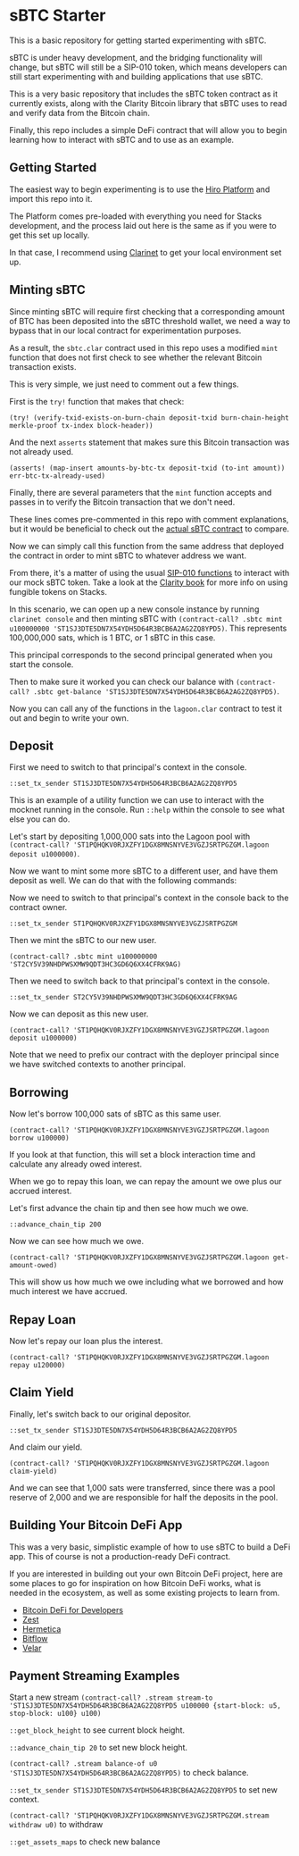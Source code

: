 # sBTC Starter

This is a basic repository for getting started experimenting with sBTC.

sBTC is under heavy development, and the bridging functionality will change, but sBTC will still be a SIP-010 token, which means developers can still start experimenting with and building applications that use sBTC.

This is a very basic repository that includes the sBTC token contract as it currently exists, along with the Clarity Bitcoin library that sBTC uses to read and verify data from the Bitcoin chain.

Finally, this repo includes a simple DeFi contract that will allow you to begin learning how to interact with sBTC and to use as an example.

## Getting Started

The easiest way to begin experimenting is to use the [Hiro Platform](https://platform.hiro.so) and import this repo into it.

The Platform comes pre-loaded with everything you need for Stacks development, and the process laid out here is the same as if you were to get this set up locally.

In that case, I recommend using [Clarinet](https://www.hiro.so/clarinet) to get your local environment set up.

## Minting sBTC

Since minting sBTC will require first checking that a corresponding amount of BTC has been deposited into the sBTC threshold wallet, we need a way to bypass that in our local contract for experimentation purposes.

As a result, the `sbtc.clar` contract used in this repo uses a modified `mint` function that does not first check to see whether the relevant Bitcoin transaction exists.

This is very simple, we just need to comment out a few things.

First is the `try!` function that makes that check:

`(try! (verify-txid-exists-on-burn-chain deposit-txid burn-chain-height merkle-proof tx-index block-header))`

And the next `asserts` statement that makes sure this Bitcoin transaction was not already used.

`(asserts! (map-insert amounts-by-btc-tx deposit-txid (to-int amount)) err-btc-tx-already-used)`

Finally, there are several parameters that the `mint` function accepts and passes in to verify the Bitcoin transaction that we don't need.

These lines comes pre-commented in this repo with comment explanations, but it would be beneficial to check out the [actual sBTC contract](https://github.com/stacks-network/sbtc/blob/main/romeo/asset-contract/contracts/asset.clar) to compare.

Now we can simply call this function from the same address that deployed the contract in order to mint sBTC to whatever address we want.

From there, it's a matter of using the usual [SIP-010 functions](https://docs.stacks.co/clarity/functions#ft-burn) to interact with our mock sBTC token. Take a look at the [Clarity book](https://book.clarity-lang.org/ch10-03-sip010-ft-standard.html) for more info on using fungible tokens on Stacks.

In this scenario, we can open up a new console instance by running `clarinet console` and then minting sBTC with `(contract-call? .sbtc mint u100000000 'ST1SJ3DTE5DN7X54YDH5D64R3BCB6A2AG2ZQ8YPD5)`. This represents 100,000,000 sats, which is 1 BTC, or 1 sBTC in this case.

This principal corresponds to the second principal generated when you start the console.

Then to make sure it worked you can check our balance with `(contract-call? .sbtc get-balance 'ST1SJ3DTE5DN7X54YDH5D64R3BCB6A2AG2ZQ8YPD5)`.

Now you can call any of the functions in the `lagoon.clar` contract to test it out and begin to write your own.

## Deposit

First we need to switch to that principal's context in the console.

`::set_tx_sender ST1SJ3DTE5DN7X54YDH5D64R3BCB6A2AG2ZQ8YPD5`

This is an example of a utility function we can use to interact with the mocknet running in the console. Run `::help` within the console to see what else you can do.

Let's start by depositing 1,000,000 sats into the Lagoon pool with `(contract-call? 'ST1PQHQKV0RJXZFY1DGX8MNSNYVE3VGZJSRTPGZGM.lagoon deposit u1000000)`.

Now we want to mint some more sBTC to a different user, and have them deposit as well. We can do that with the following commands:

Now we need to switch to that principal's context in the console back to the contract owner.

`::set_tx_sender ST1PQHQKV0RJXZFY1DGX8MNSNYVE3VGZJSRTPGZGM`

Then we mint the sBTC to our new user.

`(contract-call? .sbtc mint u100000000 'ST2CY5V39NHDPWSXMW9QDT3HC3GD6Q6XX4CFRK9AG)`

Then we need to switch back to that principal's context in the console.

`::set_tx_sender ST2CY5V39NHDPWSXMW9QDT3HC3GD6Q6XX4CFRK9AG`

Now we can deposit as this new user.

`(contract-call? 'ST1PQHQKV0RJXZFY1DGX8MNSNYVE3VGZJSRTPGZGM.lagoon deposit u1000000)`

Note that we need to prefix our contract with the deployer principal since we have switched contexts to another principal.

## Borrowing

Now let's borrow 100,000 sats of sBTC as this same user.

`(contract-call? 'ST1PQHQKV0RJXZFY1DGX8MNSNYVE3VGZJSRTPGZGM.lagoon borrow u100000)`

If you look at that function, this will set a block interaction time and calculate any already owed interest.

When we go to repay this loan, we can repay the amount we owe plus our accrued interest.

Let's first advance the chain tip and then see how much we owe.

`::advance_chain_tip 200`

Now we can see how much we owe.

`(contract-call? 'ST1PQHQKV0RJXZFY1DGX8MNSNYVE3VGZJSRTPGZGM.lagoon get-amount-owed)`

This will show us how much we owe including what we borrowed and how much interest we have accrued.

## Repay Loan

Now let's repay our loan plus the interest.

`(contract-call? 'ST1PQHQKV0RJXZFY1DGX8MNSNYVE3VGZJSRTPGZGM.lagoon repay u120000)`

## Claim Yield

Finally, let's switch back to our original depositor.

`::set_tx_sender ST1SJ3DTE5DN7X54YDH5D64R3BCB6A2AG2ZQ8YPD5`

And claim our yield.

`(contract-call? 'ST1PQHQKV0RJXZFY1DGX8MNSNYVE3VGZJSRTPGZGM.lagoon claim-yield)`

And we can see that 1,000 sats were transferred, since there was a pool reserve of 2,000 and we are responsible for half the deposits in the pool.

## Building Your Bitcoin DeFi App

This was a very basic, simplistic example of how to use sBTC to build a DeFi app. This of course is not a production-ready DeFi contract.

If you are interested in building out your own Bitcoin DeFi project, here are some places to go for inspiration on how Bitcoin DeFi works, what is needed in the ecosystem, as well as some existing projects to learn from.

- [Bitcoin DeFi for Developers](https://www.hiro.so/books/a-developers-guide-to-bitcoin-defi)
- [Zest](https://www.zestprotocol.com/)
- [Hermetica](https://hermetica.fi/)
- [Bitflow](https://www.bitflow.finance/)
- [Velar](https://www.velar.co/)

## Payment Streaming Examples

Start a new stream
`(contract-call? .stream stream-to 'ST1SJ3DTE5DN7X54YDH5D64R3BCB6A2AG2ZQ8YPD5 u100000 {start-block: u5, stop-block: u100} u100)`

`::get_block_height` to see current block height.

`::advance_chain_tip 20` to set new block height.

`(contract-call? .stream balance-of u0 'ST1SJ3DTE5DN7X54YDH5D64R3BCB6A2AG2ZQ8YPD5)` to check balance.

`::set_tx_sender ST1SJ3DTE5DN7X54YDH5D64R3BCB6A2AG2ZQ8YPD5` to set new context.

`(contract-call? 'ST1PQHQKV0RJXZFY1DGX8MNSNYVE3VGZJSRTPGZGM.stream withdraw u0)` to withdraw

`::get_assets_maps` to check new balance
